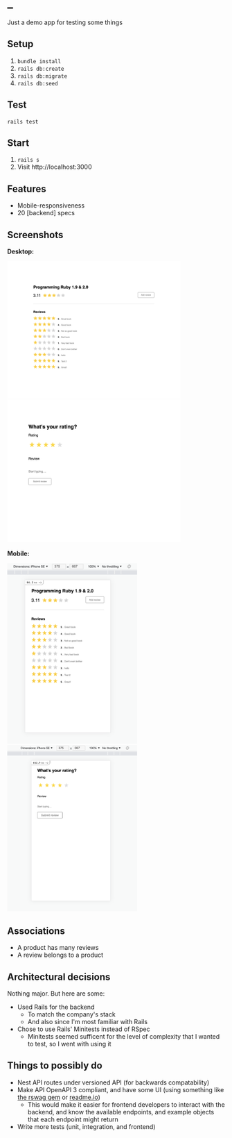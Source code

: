 # _
Just a demo app for testing some things

## Setup
1. `bundle install`
2. `rails db:create`
3. `rails db:migrate`
4. `rails db:seed`

## Test
```
rails test
```

## Start
1. `rails s`
2. Visit http://localhost:3000

## Features
- Mobile-responsiveness
- 20 [backend] specs

## Screenshots
__Desktop:__

<img src="./public/images/mvp_product_show.png" width="400" />
<br/>
<img src="./public/images/mvp_product_review.png" width="400" />
<br/>

__Mobile:__

<img src="./public/images/mvp_product_show_mobile.png" width="300" />
<br/>
<img src="./public/images/mvp_product_review_mobile.png" width="300" />

## Associations
- A product has many reviews
- A review belongs to a product

## Architectural decisions
Nothing major. But here are some:
- Used Rails for the backend
  - To match the company's stack
  - And also since I'm most familiar with Rails
- Chose to use Rails' Minitests instead of RSpec
  - Minitests seemed sufficent for the level of complexity that I wanted to test,
    so I went with using it

## Things to possibly do
- Nest API routes under versioned API (for backwards compatability)
- Make API OpenAPI 3 compliant, and have some UI (using something like [the rswag gem](https://github.com/rswag/rswag) or [readme.io](https://readme.io/))
  - This would make it easier for frontend developers to interact with the backend, and know the available endpoints, and example objects that each endpoint might return
- Write more tests (unit, integration, and frontend)
